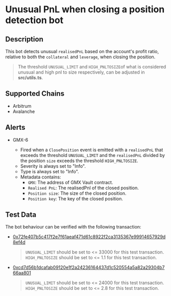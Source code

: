 # Unusual PnL when closing a position detection bot

## Description

This bot detects unusual `realisedPnL` based on the account's profit ratio, relative to both the `collateral` and `leverage`, when closing the position.

> The threshold `UNUSUAL_LIMIT` and `HIGH_PNLTOSIZE`of what is considered unusual and high pnl to size respectively, can be adjusted in **src/utils.ts**.

## Supported Chains

- Arbitrum
- Avalanche

## Alerts

- GMX-6

  - Fired when a `ClosePosition` event is emitted with a `realisedPnL` that exceeds the threshold `UNUSUAL_LIMIT` and the `realisedPnL` divided by the position `size` exceeds the threshold `HIGH_PNLTOSIZE`.
  - Severity is always set to "Info".
  - Type is always set to "Info".
  - Metadata contains:
    - `GMX`: The address of GMX Vault contract.
    - `Realised PnL`: The realisedPnl of the closed position.
    - `Position size`: The size of the closed position.
    - `Position key`: The key of the closed position.

## Test Data

The bot behaviour can be verified with the following transaction:

- [0x72fe407b5c417f2e7f61aeaf471d61c8922f2ca3135367e99914657929d8ef4d](https://arbiscan.io/tx/0x72fe407b5c417f2e7f61aeaf471d61c8922f2ca3135367e99914657929d8ef4d)

  > `UNUSUAL_LIMIT` should be set to <= 33000 for this test transaction.
  > `HIGH_PNLTOSIZE` should be set to <= 1.1 for this test transaction.

- [0xcd7d56b1dcafab09120e1f2a24236164437d1c520554a5a82a29304b766aa801](https://snowtrace.io/tx/0xcd7d56b1dcafab09120e1f2a24236164437d1c520554a5a82a29304b766aa801)
  > `UNUSUAL_LIMIT` should be set to <= 24000 for this test transaction.
  > `HIGH_PNLTOSIZE` should be set to <= 2.8 for this test transaction.
